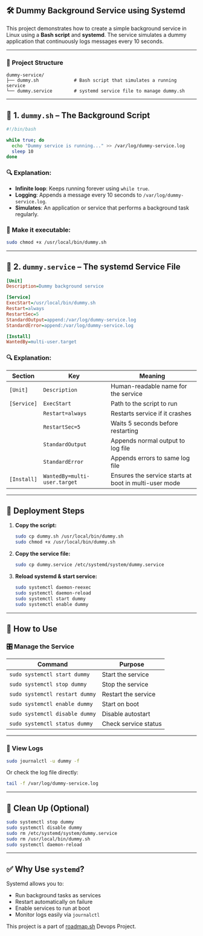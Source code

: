 ## 🛠️ Dummy Background Service using Systemd

This project demonstrates how to create a simple background service in Linux using a **Bash script** and **systemd**. The service simulates a dummy application that continuously logs messages every 10 seconds.

---

### 📁 Project Structure

```
dummy-service/
├── dummy.sh             # Bash script that simulates a running service
└── dummy.service        # systemd service file to manage dummy.sh
```

---

## 🔧 1. `dummy.sh` – The Background Script

```bash
#!/bin/bash

while true; do
  echo "Dummy service is running..." >> /var/log/dummy-service.log
  sleep 10
done
```

### 🔍 Explanation:
- **Infinite loop**: Keeps running forever using `while true`.
- **Logging**: Appends a message every 10 seconds to `/var/log/dummy-service.log`.
- **Simulates**: An application or service that performs a background task regularly.

### 📌 Make it executable:
```bash
sudo chmod +x /usr/local/bin/dummy.sh
```

---

## 🔧 2. `dummy.service` – The systemd Service File

```ini
[Unit]
Description=Dummy background service

[Service]
ExecStart=/usr/local/bin/dummy.sh
Restart=always
RestartSec=5
StandardOutput=append:/var/log/dummy-service.log
StandardError=append:/var/log/dummy-service.log

[Install]
WantedBy=multi-user.target
```

### 🔍 Explanation:
| Section       | Key                    | Meaning |
|---------------|------------------------|--------|
| `[Unit]`      | `Description`          | Human-readable name for the service |
| `[Service]`   | `ExecStart`            | Path to the script to run |
|               | `Restart=always`       | Restarts service if it crashes |
|               | `RestartSec=5`         | Waits 5 seconds before restarting |
|               | `StandardOutput`       | Appends normal output to log file |
|               | `StandardError`        | Appends errors to same log file |
| `[Install]`   | `WantedBy=multi-user.target` | Ensures the service starts at boot in multi-user mode |

---

## 🚀 Deployment Steps

1. **Copy the script:**
   ```bash
   sudo cp dummy.sh /usr/local/bin/dummy.sh
   sudo chmod +x /usr/local/bin/dummy.sh
   ```

2. **Copy the service file:**
   ```bash
   sudo cp dummy.service /etc/systemd/system/dummy.service
   ```

3. **Reload systemd & start service:**
   ```bash
   sudo systemctl daemon-reexec
   sudo systemctl daemon-reload
   sudo systemctl start dummy
   sudo systemctl enable dummy
   ```

---

## 🧪 How to Use

### 🎛️ Manage the Service

| Command | Purpose |
|--------|---------|
| `sudo systemctl start dummy`   | Start the service |
| `sudo systemctl stop dummy`    | Stop the service |
| `sudo systemctl restart dummy` | Restart the service |
| `sudo systemctl enable dummy`  | Start on boot |
| `sudo systemctl disable dummy` | Disable autostart |
| `sudo systemctl status dummy`  | Check service status |

---

### 📝 View Logs

```bash
sudo journalctl -u dummy -f
```

Or check the log file directly:
```bash
tail -f /var/log/dummy-service.log
```

---

## 🧼 Clean Up (Optional)

```bash
sudo systemctl stop dummy
sudo systemctl disable dummy
sudo rm /etc/systemd/system/dummy.service
sudo rm /usr/local/bin/dummy.sh
sudo systemctl daemon-reload
```

---

## ✅ Why Use `systemd`?

Systemd allows you to:
- Run background tasks as services
- Restart automatically on failure
- Enable services to run at boot
- Monitor logs easily via `journalctl`

This project is a part of [roadmap.sh](https://roadmap.sh/projects/dummy-systemd-service) Devops Project.
